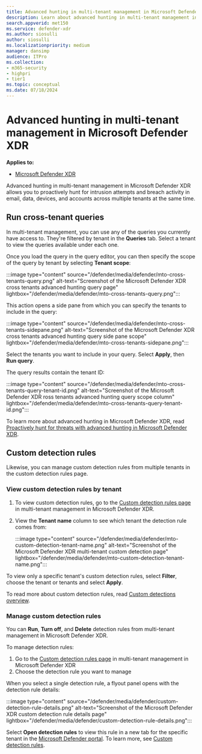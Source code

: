 ```yaml
---
title: Advanced hunting in multi-tenant management in Microsoft Defender XDR
description: Learn about advanced hunting in multi-tenant management in Microsoft Defender XDR
search.appverid: met150
ms.service: defender-xdr
ms.author: siosulli
author: siosulli
ms.localizationpriority: medium
manager: dansimp
audience: ITPro
ms.collection: 
- m365-security
- highpri
- tier1
ms.topic: conceptual
ms.date: 07/18/2024
---
```


# Advanced hunting in multi-tenant management in Microsoft Defender XDR

**Applies to:**

- [Microsoft Defender XDR](microsoft-365-defender.md)

Advanced hunting in multi-tenant management in Microsoft Defender XDR allows you to proactively hunt for intrusion attempts and breach activity in email, data, devices, and accounts across multiple tenants at the same time.

## Run cross-tenant queries

In multi-tenant management, you can use any of the queries you currently have access to. They're filtered by tenant in the **Queries** tab. Select a tenant to view the queries available under each one.

Once you load the query in the query editor, you can then specify the scope of the query by tenant by selecting **Tenant scope**:

   :::image type="content" source="/defender/media/defender/mto-cross-tenants-query.png" alt-text="Screenshot of the Microsoft Defender XDR cross tenants advanced hunting query page" lightbox="/defender/media/defender/mto-cross-tenants-query.png":::

This action opens a side pane from which you can specify the tenants to include in the query:

   :::image type="content" source="/defender/media/defender/mto-cross-tenants-sidepane.png" alt-text="Screenshot of the Microsoft Defender XDR cross tenants advanced hunting query side pane scope" lightbox="/defender/media/defender/mto-cross-tenants-sidepane.png":::

Select the tenants you want to include in your query. Select **Apply**, then **Run query**.

The query results contain the tenant ID:

   :::image type="content" source="/defender/media/defender/mto-cross-tenants-query-tenant-id.png" alt-text="Screenshot of the Microsoft Defender XDR ross tenants advanced hunting query scope column" lightbox="/defender/media/defender/mto-cross-tenants-query-tenant-id.png":::

To learn more about advanced hunting in Microsoft Defender XDR, read [Proactively hunt for threats with advanced hunting in Microsoft Defender XDR](advanced-hunting-overview.md).

## Custom detection rules

Likewise, you can manage custom detection rules from multiple tenants in the custom detection rules page.

### View custom detection rules by tenant

1. To view custom detection rules, go to the [Custom detection rules page](https://mto.security.microsoft.com/v2/custom_detection) in multi-tenant management in Microsoft Defender XDR.
2. View the **Tenant name** column to see which tenant the detection rule comes from:

   :::image type="content" source="/defender/media/defender/mto-custom-detection-tenant-name.png" alt-text="Screenshot of the Microsoft Defender XDR multi-tenant custom detection page" lightbox="/defender/media/defender/mto-custom-detection-tenant-name.png":::

To view only a specific tenant's custom detection rules, select **Filter**, choose the tenant or tenants and select **Apply**.

To read more about custom detection rules, read [Custom detections overview](custom-detections-overview.md).

### Manage custom detection rules

You can **Run**, **Turn off**, and **Delete** detection rules from multi-tenant management in Microsoft Defender XDR.

To manage detection rules:

1. Go to the [Custom detection rules page](https://mto.security.microsoft.com/v2/custom_detection) in multi-tenant management in Microsoft Defender XDR
2. Choose the detection rule you want to manage

When you select a single detection rule, a flyout panel opens with the detection rule details:

   :::image type="content" source="/defender/media/defender/custom-detection-rule-details.png" alt-text="Screenshot of the Microsoft Defender XDR custom detection rule details page" lightbox="/defender/media/defender/custom-detection-rule-details.png":::

Select **Open detection rules** to view this rule in a new tab for the specific tenant in the [Microsoft Defender portal](https://security.microsoft.com). To learn more, see [Custom detection rules](./custom-detection-rules.md).
